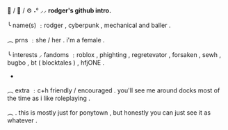🐾 / 🦈 / ⚙️ ˖° ⸝⸝ **rodger's github intro.**

╰ name(s) ﹕rodger , cyberpunk , mechanical and baller .

︵ prns ﹕she / her . i'm a female .

╰ interests ⸝ fandoms ﹕roblox , phighting , regretevator , forsaken , sewh , bugbo , bt ( blocktales ) , hfjONE .

-

︵ extra ﹕c+h friendly / encouraged . you'll see me around docks most of the time as i like roleplaying .

︵ . this is mostly just for ponytown , but honestly you can just see it as whatever .
